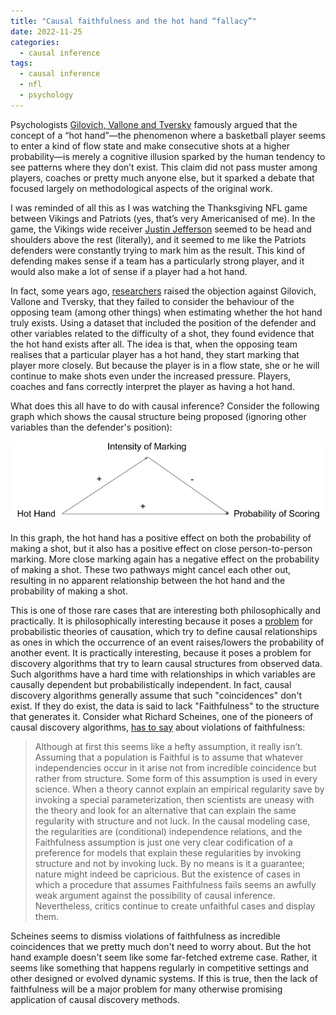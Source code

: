 ```yaml
---
title: "Causal faithfulness and the hot hand “fallacy”"
date: 2022-11-25
categories:
  - causal inference
tags:
  - causal inference
  - nfl
  - psychology
---
```


Psychologists [Gilovich, Vallone and Tversky](https://www.sciencedirect.com/science/article/abs/pii/0010028585900106) famously argued that the concept of a “hot hand”—the phenomenon where a basketball player seems to enter a kind of flow state and make consecutive shots at a higher probability—is merely a cognitive illusion sparked by the human tendency to see patterns where they don’t exist. This claim did not pass muster among players, coaches or pretty much anyone else, but it sparked a debate that focused largely on methodological aspects of the original work.

I was reminded of all this as I was watching the Thanksgiving NFL game between Vikings and Patriots (yes, that’s very Americanised of me). In the game, the Vikings wide receiver [Justin Jefferson](https://en.wikipedia.org/wiki/Justin_Jefferson) seemed to be head and shoulders above the rest (literally), and it seemed to me like the Patriots defenders were constantly trying to mark him as the result. This kind of defending makes sense if a team has a particularly strong player, and it would also make a lot of sense if a player had a hot hand.

In fact, some years ago, [researchers](https://papers.ssrn.com/sol3/papers.cfm?abstract_id=2481494) raised the objection against Gilovich, Vallone and Tversky, that they failed to consider the behaviour of the opposing team (among other things) when estimating whether the hot hand truly exists. Using a dataset that included the position of the defender and other variables related to the difficulty of a shot, they found evidence that the hot hand exists after all. The idea is that, when the opposing team realises that a particular player has a hot hand, they start marking that player more closely. But because the player is in a flow state, she or he will continue to make shots even under the increased pressure. Players, coaches and fans correctly interpret the player as having a hot hand.

What does this all have to do with causal inference? Consider the following graph which shows the causal structure being proposed (ignoring other variables than the defender's position):

![hot hand graph](/assets/images/hot_hand_graph.png)

In this graph, the hot hand has a positive effect on both the probability of making a shot, but it also has a positive effect on close person-to-person marking. More close marking again has a negative effect on the probability of making a shot. These two pathways might cancel each other out, resulting in no apparent relationship between the hot hand and the probability of making a shot.

This is one of those rare cases that are interesting both philosophically and practically. It is philosophically interesting because it poses a [problem](http://fitelson.org/woodward/hesslow.pdf) for probabilistic theories of causation, which try to define causal relationships as ones in which the occurrence of an event raises/lowers the probability of another event. It is practically interesting, because it poses a problem for discovery algorithms that try to learn causal structures from observed data. Such algorithms have a hard time with relationships in which variables are causally dependent but probabilistically independent. In fact, causal discovery algorithms generally assume that such "coincidences" don't exist. If they do exist, the data is said to lack "Faithfulness" to the structure that generates it. Consider what Richard Scheines, one of the pioneers of causal discovery algorithms, [has to say](https://www.cmu.edu/dietrich/philosophy/docs/scheines/introtocausalinference.pdf) about violations of faithfulness:

>Although at first this seems like a hefty assumption, it really isn’t. Assuming that a population is Faithful is to assume that whatever independencies occur in it arise not from incredible coincidence but rather from structure. Some form of this assumption is used in every science. When a theory cannot explain an empirical regularity save by invoking a special parameterization, then scientists are uneasy with the theory and look for an alternative that can explain the same regularity with structure and not luck. In the causal modeling case, the regularities are (conditional) independence relations, and the Faithfulness assumption is just one very clear codification of a preference for models that explain these regularities by invoking structure and not by invoking luck. By no means is it a guarantee; nature might indeed be capricious. But the existence of cases in which a procedure that assumes Faithfulness fails seems an awfully weak argument against the possibility of causal inference. Nevertheless, critics continue to create unfaithful cases and display them.

Scheines seems to dismiss violations of faithfulness as incredible coincidences that we pretty much don't need to worry about. But the hot hand example doesn't seem like some far-fetched extreme case. Rather, it seems like something that happens regularly in competitive settings and other designed or evolved dynamic systems. If this is true, then the lack of faithfulness will be a major problem for many otherwise promising application of causal discovery methods.
